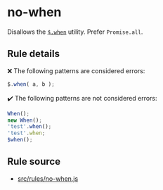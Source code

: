 # no-when

Disallows the [`$.when`](https://api.jquery.com/jQuery.when/) utility. Prefer `Promise.all`.

## Rule details

❌ The following patterns are considered errors:
```js
$.when( a, b );
```

✔️ The following patterns are not considered errors:
```js
When();
new When();
'test'.when();
'test'.when;
$when();
```
## Rule source

* [src/rules/no-when.js](/src/rules/no-when.js)
